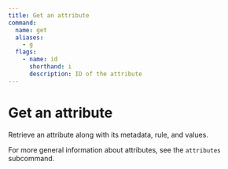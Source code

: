 ```yaml
---
title: Get an attribute
command:
  name: get
  aliases:
    - g
  flags:
    - name: id
      shorthand: i
      description: ID of the attribute
---
```


# Get an attribute

Retrieve an attribute along with its metadata, rule, and values.

For more general information about attributes, see the `attributes` subcommand.
